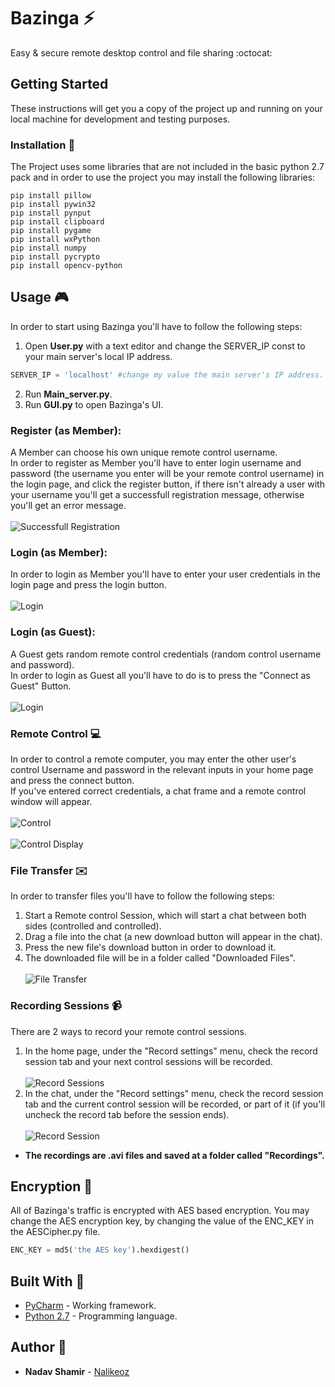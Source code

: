 # Bazinga :zap:
Easy & secure remote desktop control and file sharing :octocat:

## Getting Started
These instructions will get you a copy of the project up and running on your local machine for development and testing purposes.

### Installation :minidisc:
The Project uses some libraries that are not included in the basic python 2.7 pack and
in order to use the project you may install the following libraries:
```
pip install pillow
pip install pywin32
pip install pynput
pip install clipboard
pip install pygame
pip install wxPython
pip install numpy
pip install pycrypto
pip install opencv-python
```

## Usage :video_game:
In order to start using Bazinga you'll have to follow the following steps:
1. Open **User.py** with a text editor and change the SERVER_IP const to your main server's local IP address.
```python
SERVER_IP = 'localhost' #change my value the main server's IP address.
```
2. Run **Main_server.py**.
3. Run **GUI.py** to open Bazinga's UI.

### Register (as Member): 
A Member can choose his own unique remote control username.</br>
In order to register as Member you'll have to enter login username and password (the username you enter will be your remote control username) in the login page, and click the register button, if there isn't already a user with your username you'll get a successfull
registration message, otherwise you'll get an error message.
</br></br>
![Successfull Registration](https://github.com/Nalikeoz/Bazinga/blob/master/images/Successfull_Registration.jpg)

### Login (as Member):
In order to login as Member you'll have to enter your user credentials in the login page and press the login button.
</br></br>
![Login](https://github.com/Nalikeoz/Bazinga/blob/master/images/Login.jpg)

### Login (as Guest):
A Guest gets random remote control credentials (random control username and password).</br>
In order to login as Guest all you'll have to do is to press the "Connect as Guest" Button.
</br></br>
![Login](https://github.com/Nalikeoz/Bazinga/blob/master/images/Guest_Login.jpg)

### Remote Control :computer:
In order to control a remote computer, you may enter the other user's control Username and password
in the relevant inputs in your home page and press the connect button.</br>
If you've entered correct credentials, a chat frame and a remote control window will appear.
</br></br>
![Control](https://github.com/Nalikeoz/Bazinga/blob/master/images/Control.jpg)
</br></br>
![Control Display](https://github.com/Nalikeoz/Bazinga/blob/master/images/control_display.jpg)

### File Transfer :envelope:
In order to transfer files you'll have to follow the following steps:
1. Start a Remote control Session, which will start a chat between both sides (controlled and controlled).
2. Drag a file into the chat (a new download button will appear in the chat).
3. Press the new file's download button in order to download it.
4. The downloaded file will be in a folder called "Downloaded Files".
</br></br>
![File Transfer](https://github.com/Nalikeoz/Bazinga/blob/master/images/file_transfer.jpg)

### Recording Sessions :video_camera:
There are 2 ways to record your remote control sessions.
1. In the home page, under the "Record settings" menu, check the record session tab and your next control sessions will be recorded.
</br></br>
![Record Sessions](https://github.com/Nalikeoz/Bazinga/blob/master/images/record_all_sessions.jpg)
2. In the chat, under the "Record settings" menu, check the record session tab and the current control session will be recorded, or part of it (if you'll uncheck the record tab before the session ends).
</br></br>
![Record Session](https://github.com/Nalikeoz/Bazinga/blob/master/images/record_session.jpg)
* **The recordings are .avi files and saved at a folder called "Recordings".**

## Encryption :closed_lock_with_key:
All of Bazinga's traffic is encrypted with AES based encryption.
You may change the AES encryption key, by changing the value of the ENC_KEY in the AESCipher.py file.
</br>
```python
ENC_KEY = md5('the AES key').hexdigest()
```

## Built With :hammer:
* [PyCharm](https://www.jetbrains.com/pycharm/) - Working framework.
* [Python 2.7](https://www.python.org/)         - Programming language.

## Author :pencil:
* **Nadav Shamir** - [Nalikeoz](https://github.com/Nalikeoz)
